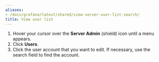 ```yaml
---
aliases:
- /docs/grafana/latest/shared/view-server-user-list-search/
title: View user list
---
```


1. Hover your cursor over the **Server Admin** (shield) icon until a menu appears.
1. Click **Users**.
1. Click the user account that you want to edit. If necessary, use the search field to find the account.
